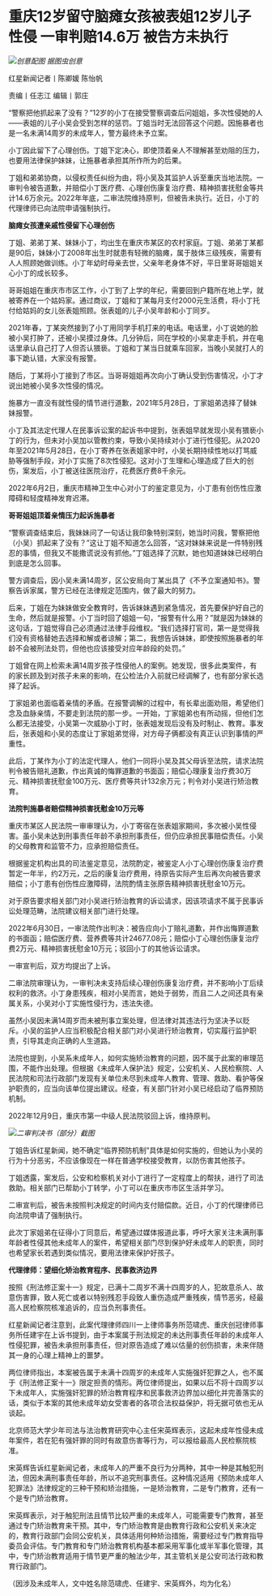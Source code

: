 # 重庆12岁留守脑瘫女孩被表姐12岁儿子性侵 一审判赔14.6万 被告方未执行

![](https://inews.gtimg.com/newsapp_bt/0/15665531411/1000)_创意配图 据图虫创意_

红星新闻记者丨陈卿媛 陈怡帆

责编丨任志江 编辑丨郭庄

“警察把他抓起来了没有？”12岁的小丁在接受警察调查后问姐姐，多次性侵她的人——表姐的儿子小吴会受到怎样的惩罚。丁姐当时无法回答这个问题。因施暴者也是一名未满14周岁的未成年人，警方最终未予立案。

小丁因此留下了心理创伤。丁姐下定决心，即使顶着亲人不理解甚至劝阻的压力，也要用法律保护妹妹，让施暴者承担其所作所为的后果。

丁姐和弟弟协商，以侵权责任纠纷为由，将小吴及其监护人诉至重庆当地法院。一审判令被告道歉，并赔偿小丁医疗费、心理创伤康复治疗费、精神损害抚慰金等共计14.6万余元。2022年年底，二审法院维持原判，但被告未执行。近日，小丁的代理律师已向法院申请强制执行。

**脑瘫女孩遭亲戚性侵留下心理创伤**

丁姐、弟弟丁某、妹妹小丁，均出生在重庆市某区的农村家庭。丁姐、弟弟丁某都是90后，妹妹小丁2008年出生时就患有轻微的脑瘫，属于肢体三级残疾，需要有人人照顾她做训练。小丁年幼时母亲去世，父亲年老身体不好，平日里哥哥姐姐关心小丁的成长较多。

哥哥姐姐在重庆市市区工作，小丁到了上学的年纪，需要回到户籍所在地上学，就被寄养在一个姑妈家。通过商议，丁姐和丁某每月支付2000元生活费，将小丁托付给姑妈的女儿张表姐照顾。张表姐的儿子小吴年龄和小丁同岁。

2021年春，丁某突然接到了小丁用同学手机打来的电话。电话里，小丁说她的脸被小吴打肿了，还被小吴摸过身体。几分钟后，同在学校的小吴拿走手机，并在电话里承认自己打了人但否认猥亵。丁姐和丁某当日就乘车回家，当晚小吴就打人的事下跪认错，大家没有报警。

随后，丁某将小丁接到了市区。当哥哥姐姐再次向小丁确认受到伤害情况，小丁才说出她被小吴多次性侵的情况。

施暴方一直没有就性侵的情节进行道歉，2021年5月28日，丁家姐弟选择了替妹妹报警。

小丁及其法定代理人在民事诉讼案的起诉书中提到，张表姐早就发现小吴有猥亵小丁的行为，但未对小吴加以管教约束，导致小吴持续对小丁进行性侵犯。从2020年至2021年5月28日，在小丁寄养在张表姐家中时，小吴长期持续性地以打骂威胁等强制手段，对小丁实施了8次性侵犯。这对小丁生理和心理造成了巨大的创伤，案发后，小丁被送往医院治疗，花费医疗费8千余元。

2022年6月2日，重庆市精神卫生中心对小丁的鉴定意见为，小丁患有创伤性应激障碍和轻度精神发育迟滞。

**哥哥姐姐顶着亲情压力起诉施暴者**

“警察调查结束后，我妹妹问了一句话让我印象特别深刻，她当时问我，警察把他（小吴）抓起来了没有？”这让丁姐不知道怎么回答，“这对妹妹来说是一件特别残忍的事情，但我又不能撒谎说没有抓他。”丁姐选择了沉默，她也知道妹妹已经明白到底是怎么回事。

警方调查后，因小吴未满14周岁，区公安局向丁某出具了《不予立案通知书》。警察告诉家属，警方已经在法律规定范围内，做了最大的努力。

后来，丁姐在为妹妹做安全教育时，告诉妹妹遇到紧急情况，首先要保护好自己的生命，然后就是报警。小丁当时回了姐姐一句，“报警有什么用？”就是因为妹妹的这句话，丁姐觉得自己必须通过法律手段维权。“我们选择打官司，第一是觉得我们没有资格替她去选择和解或者谅解；第二，我想告诉妹妹，即使按照施暴者的年龄不会被刑法处罚，但他也应该接受对应年龄段的处罚。”

丁姐曾在网上检索未满14周岁孩子性侵他人的案例。她发现，很多此类案件，有的家长顾及到对孩子未来的影响，在公检法介入前就已经调解了，也有部分家长选择了起诉。

丁家姐弟也面临着亲情的矛盾。在报警调解的过程中，有长辈出面劝阻，希望他们念及血脉亲情，不要走到法院的那一步。一开始，丁家姐弟也有所动摇，但他们怎么都无法接受，小吴第一次威胁小丁时，张表姐发现后没有及时制止、教育。事发后，张表姐和小吴的态度让丁家姐弟觉得，对方母子俩都没有真正认识到事情的严重性。

此后，丁某作为小丁的法定代理人，他们一同将小吴及其父母诉至法院，请求法院判令被告赔礼道歉，作出真诚的悔罪道歉的书面函；赔偿心理康复治疗费30万元、精神损害抚慰金100万元、医疗费等共计132余万元；判令对小吴进行矫治教育。

**法院判施暴者赔偿精神损害抚慰金10万元等**

重庆市某区人民法院一审审理认为，小丁寄宿在张表姐家期间，多次被小吴性侵害。虽小吴未达到刑事责任年龄不承担刑事责任，但仍应承担民事赔偿责任。小吴的父母教育和监管不力，应承担赔偿责任。

根据鉴定机构出具的司法鉴定意见，法院酌定，被鉴定人小丁心理创伤康复治疗费暂定一年半，约2万元，之后的康复治疗费用，待原告实际产生后再次向被告要求赔偿；小丁患有创伤性应激障碍，法院酌情主张原告精神损害抚慰金10万元。

对于原告要求相关部门对小吴进行矫治教育的诉讼请求，因该项请求不属于民事诉讼处理范畴，法院建议相关部门进行处理。

2022年6月30日，一审法院作出判决：被告应向小丁赔礼道歉，并作出悔罪道歉的书面函；赔偿医疗费、营养费等共计24677.08元；赔偿小丁心理创伤康复治疗费2万元、精神损害抚慰金10万元；驳回小丁的其他诉讼请求。

一审宣判后，双方均提出了上诉。

二审法院审理认为，一审判决未支持后续心理创伤康复治疗费，并不影响小丁后续权利的救济。小丁身患残疾，相对小吴而言，她处于弱势，而且二人之间还具有亲属关系，小吴对小丁实施性侵行为，违法失德。

虽然小吴因未满14周岁而未被刑事立案处理，但法律对其违法行为坚决予以贬斥。小吴的监护人应当积极配合相关部门对小吴进行矫治教育，切实履行监护职责，引导其走向正确的人生道路。

法院也提到，小吴系未成年人，如何实施矫治教育的问题，因不属于此案的审理范围，不能作出处理。但根据《未成年人保护法》规定，公安机关、人民检察院、人民法院和司法行政部门发现有关单位未尽到未成年人教育、管理、救助、看护等保护职责的，应当向该单位提出建议。经查，有关部门针对小吴已经启动了临界预防机制。

2022年12月9日，重庆市第一中级人民法院驳回上诉，维持原判。

![](https://inews.gtimg.com/newsapp_bt/0/15665531413/1000)_二审判决书（部分）截图_

丁姐告诉红星新闻，她不确定“临界预防机制”具体是如何实施的，但她认为小吴的行为十分恶劣，不应该像现在一样在普通学校接受教育，以防伤害其他孩子。

丁姐透露，案发后，公安和检察机关对小丁进行了一定程度上的帮扶，进行了司法救助。相关部门已帮助小丁转学，小丁可以在重庆市市区生活并学习。

二审宣判后，被告未按照判决规定的时间内支付赔偿款。近日，小丁的代理律师已向法院申请了强制执行。

此次丁家姐弟在征得小丁同意后，希望通过媒体报道此事，呼吁大家关注未满刑事年龄者性侵其他未成年人的案件，希望相关部门尽到保护好未成年人的职责，同时也希望家长若遇到类似情况，要用法律来保护好孩子。

**代理律师：望细化矫治教育程序、民事救济边界**

按照《刑法修正案十一》规定，已满十二周岁不满十四周岁的人，犯故意杀人、故意伤害罪，致人死亡或者以特别残忍手段致人重伤造成严重残疾，情节恶劣，经最高人民检察院核准追诉的，应当负刑事责任。

红星新闻记者注意到，此案代理律师四川一上律师事务所范啸虎、重庆创冠律师事务所任建宇在上诉书提到，由于本案属于刑法规定的未达刑事责任年龄的未成年人性侵犯罪，被告未承担刑事责任，但对原告造成了难以估量的创伤损害，未来伴随其一身的心理上精神上的噩梦。

两位律师指出，本案被告属于未满十四周岁的未成年人实施强奸犯罪之人，也不属于《刑法修正案十一》限定担责的情形。两位律师提出，如果以后不将十四周岁以下未成年人，实施强奸犯罪的矫治教育程序和民事救济边界加以细化并完善落实的话，类似于本案的其他未成年幼女受害者的各项合法权益保护，将无据可依也无从谈起。

北京师范大学少年司法与法治教育研究中心主任宋英辉表示，这起未成年性侵未成年案件，若在犯有强奸罪的同时有故意伤害等行为，可以报给最高人民检察院核准。

宋英辉告诉红星新闻记者，未成年人的严重不良行为分两种，其中一种是其触犯刑法，但因未满刑事责任年龄，所以不追究刑事责任。这种情况适用《预防未成年人犯罪法》法律规定的三种干预和矫治措施，一是矫治教育，二是专门教育，还有一个是专门矫治教育。

宋英辉表示，对于触犯刑法且情节比较严重的未成年人，可能需要专门教育，甚至通过专门矫治教育来干预。其中，专门矫治教育是由教育行政和公安机关来决定的，教育行政部门会同公安机关，具体适用何种矫治措施，需要经过专门教育指导委员会评估。专门教育和专门矫治教育机构基本都采用军事化或半军事化管理，其中，专门矫治教育适用于情节更严重的触法少年，其主管机关是公安司法行政和教育行政部门。

（因涉及未成年人，文中姓名除范啸虎、任建宇、宋英辉外，均为化名）

